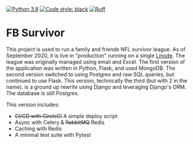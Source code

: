 
[![Python 3.8](https://img.shields.io/badge/python-3.11-blue.svg)](https://www.python.org/downloads/release/python-3111/)
[![Code style: black](https://img.shields.io/badge/code%20style-black-000000.svg)](https://github.com/ambv/black)
[![Ruff](https://img.shields.io/endpoint?url=https://raw.githubusercontent.com/charliermarsh/ruff/main/assets/badge/v1.json)](https://github.com/charliermarsh/ruff)

# FB Survivor
This project is used to run a family and friends NFL survivor league. As of September 2020, it is live in "production" running on a single [Linode](https://www.linode.com/). The league was originally managed using email and Excel. The first version of the application was written in Python, Flask, and used MongoDB. The second version switched to using Postgres and raw SQL queries, but continued to use Flask. This version, technically the third (but with 2 in the name), is a ground up rewrite using Django and leveraging Django's ORM. The database is still Postgres.

This version includes:
* ~~CI/CD with CircleCI~~ A simple deploy script
* Async with Celery & ~~RabbitMQ~~ Redis
* Caching with Redis
* A minimal test suite with Pytest
